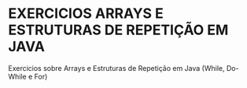 # EXERCICIOS ARRAYS E ESTRUTURAS DE REPETIÇÃO EM JAVA
Exercicios sobre Arrays e Estruturas de Repetição em Java (While, Do-While e For)

